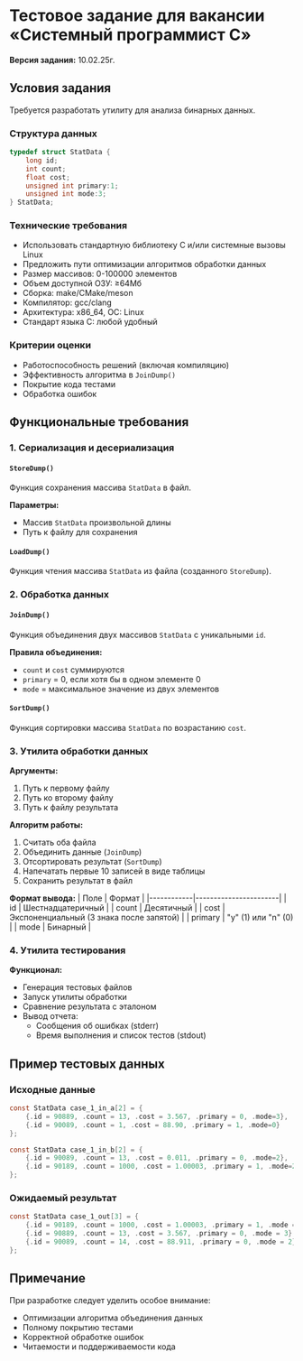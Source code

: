 
# Тестовое задание для вакансии «Системный программист С»

**Версия задания:** 10.02.25г.

## Условия задания

Требуется разработать утилиту для анализа бинарных данных.

### Структура данных
```c
typedef struct StatData {
    long id;
    int count;
    float cost;
    unsigned int primary:1;
    unsigned int mode:3;
} StatData;
```

### Технические требования
- Использовать стандартную библиотеку C и/или системные вызовы Linux
- Предложить пути оптимизации алгоритмов обработки данных
- Размер массивов: 0-100000 элементов
- Объем доступной ОЗУ: ≥64Мб
- Сборка: make/CMake/meson
- Компилятор: gcc/clang
- Архитектура: x86_64, ОС: Linux
- Стандарт языка C: любой удобный

### Критерии оценки
- Работоспособность решений (включая компиляцию)
- Эффективность алгоритма в `JoinDump()`
- Покрытие кода тестами
- Обработка ошибок

## Функциональные требования

### 1. Сериализация и десериализация

#### `StoreDump()`
Функция сохранения массива `StatData` в файл.

**Параметры:**
- Массив `StatData` произвольной длины
- Путь к файлу для сохранения

#### `LoadDump()`
Функция чтения массива `StatData` из файла (созданного `StoreDump`).

### 2. Обработка данных

#### `JoinDump()`
Функция объединения двух массивов `StatData` с уникальными `id`.

**Правила объединения:**
- `count` и `cost` суммируются
- `primary` = 0, если хотя бы в одном элементе 0
- `mode` = максимальное значение из двух элементов

#### `SortDump()`
Функция сортировки массива `StatData` по возрастанию `cost`.

### 3. Утилита обработки данных

**Аргументы:**
1. Путь к первому файлу
2. Путь ко второму файлу
3. Путь к файлу результата

**Алгоритм работы:**
1. Считать оба файла
2. Объединить данные (`JoinDump`)
3. Отсортировать результат (`SortDump`)
4. Напечатать первые 10 записей в виде таблицы
5. Сохранить результат в файл

**Формат вывода:**
| Поле       | Формат                |
|------------|-----------------------|
| id         | Шестнадцатеричный     |
| count      | Десятичный            |
| cost       | Экспоненциальный (3 знака после запятой) |
| primary    | "y" (1) или "n" (0)   |
| mode       | Бинарный              |

### 4. Утилита тестирования

**Функционал:**
- Генерация тестовых файлов
- Запуск утилиты обработки
- Сравнение результата с эталоном
- Вывод отчета:
  - Сообщения об ошибках (stderr)
  - Время выполнения и список тестов (stdout)

## Пример тестовых данных

### Исходные данные
```c
const StatData case_1_in_a[2] = {
    {.id = 90889, .count = 13, .cost = 3.567, .primary = 0, .mode=3},
    {.id = 90089, .count = 1, .cost = 88.90, .primary = 1, .mode=0}
};

const StatData case_1_in_b[2] = {
    {.id = 90089, .count = 13, .cost = 0.011, .primary = 0, .mode=2},
    {.id = 90189, .count = 1000, .cost = 1.00003, .primary = 1, .mode=2}
};
```

### Ожидаемый результат
```c
const StatData case_1_out[3] = {
    {.id = 90189, .count = 1000, .cost = 1.00003, .primary = 1, .mode = 2},
    {.id = 90889, .count = 13, .cost = 3.567, .primary = 0, .mode = 3},
    {.id = 90089, .count = 14, .cost = 88.911, .primary = 0, .mode = 2}
};
```

## Примечание
При разработке следует уделить особое внимание:
- Оптимизации алгоритма объединения данных
- Полному покрытию тестами
- Корректной обработке ошибок
- Читаемости и поддерживаемости кода
```